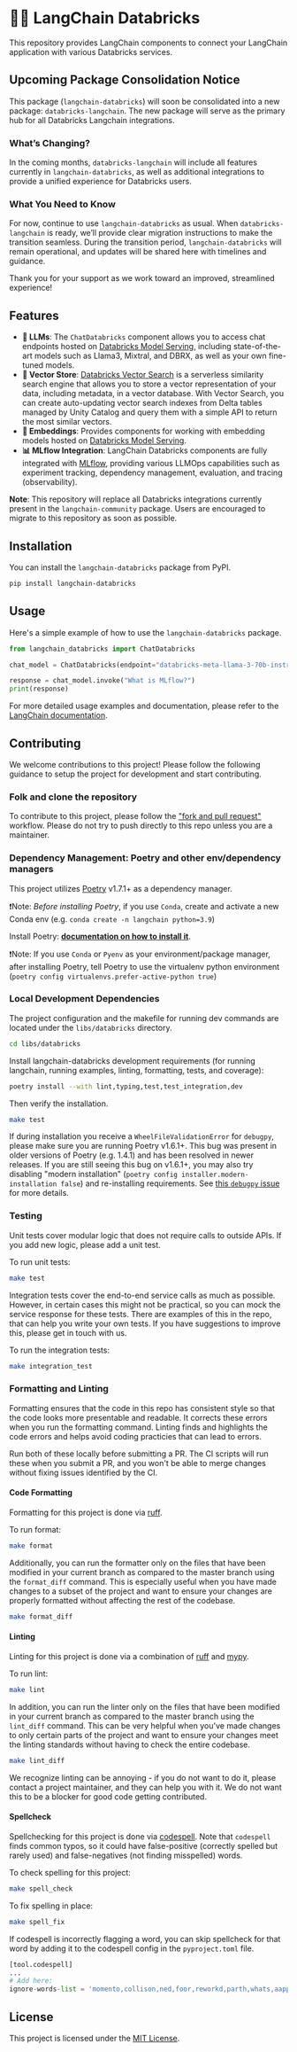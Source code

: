# 🦜️🔗 LangChain Databricks

This repository provides LangChain components to connect your LangChain application with various Databricks services.

## Upcoming Package Consolidation Notice
This package (`langchain-databricks`) will soon be consolidated into a new package: `databricks-langchain`. The new package will serve as the primary hub for all Databricks Langchain integrations.

### What’s Changing?
In the coming months, `databricks-langchain` will include all features currently in `langchain-databricks`, as well as additional integrations to provide a unified experience for Databricks users.

### What You Need to Know
For now, continue to use `langchain-databricks` as usual. When `databricks-langchain` is ready, we’ll provide clear migration instructions to make the transition seamless. During the transition period, `langchain-databricks` will remain operational, and updates will be shared here with timelines and guidance.

Thank you for your support as we work toward an improved, streamlined experience!

## Features

- **🤖 LLMs**: The `ChatDatabricks` component allows you to access chat endpoints hosted on [Databricks Model Serving](https://www.databricks.com/product/model-serving), including state-of-the-art models such as Llama3, Mixtral, and DBRX, as well as your own fine-tuned models.
- **📐 Vector Store**: [Databricks Vector Search](https://www.databricks.com/product/machine-learning/vector-search) is a serverless similarity search engine that allows you to store a vector representation of your data, including metadata, in a vector database. With Vector Search, you can create auto-updating vector search indexes from Delta tables managed by Unity Catalog and query them with a simple API to return the most similar vectors.
- **🔢 Embeddings**: Provides components for working with embedding models hosted on [Databricks Model Serving](https://www.databricks.com/product/model-serving).
- **📊 MLflow Integration**: LangChain Databricks components are fully integrated with [MLflow](https://python.langchain.com/docs/integrations/providers/mlflow_tracking/), providing various LLMOps capabilities such as experiment tracking, dependency management, evaluation, and tracing (observability).

**Note**: This repository will replace all Databricks integrations currently present in the `langchain-community` package. Users are encouraged to migrate to this repository as soon as possible.

## Installation

You can install the `langchain-databricks` package from PyPI.

```bash
pip install langchain-databricks
```

## Usage

Here's a simple example of how to use the `langchain-databricks` package.

```python
from langchain_databricks import ChatDatabricks

chat_model = ChatDatabricks(endpoint="databricks-meta-llama-3-70b-instruct")

response = chat_model.invoke("What is MLflow?")
print(response)
```

For more detailed usage examples and documentation, please refer to the [LangChain documentation](https://python.langchain.com/docs/integrations/providers/databricks//).

## Contributing

We welcome contributions to this project! Please follow the following guidance to setup the project for development and start contributing.

### Folk and clone the repository

To contribute to this project, please follow the ["fork and pull request"](https://docs.github.com/en/get-started/exploring-projects-on-github/contributing-to-a-project) workflow. Please do not try to push directly to this repo unless you are a maintainer.


### Dependency Management: Poetry and other env/dependency managers

This project utilizes [Poetry](https://python-poetry.org/) v1.7.1+ as a dependency manager.

❗Note: *Before installing Poetry*, if you use `Conda`, create and activate a new Conda env (e.g. `conda create -n langchain python=3.9`)

Install Poetry: **[documentation on how to install it](https://python-poetry.org/docs/#installation)**.

❗Note: If you use `Conda` or `Pyenv` as your environment/package manager, after installing Poetry,
tell Poetry to use the virtualenv python environment (`poetry config virtualenvs.prefer-active-python true`)

### Local Development Dependencies

The project configuration and the makefile for running dev commands are located under the `libs/databricks` directory.

```bash
cd libs/databricks
```

Install langchain-databricks development requirements (for running langchain, running examples, linting, formatting, tests, and coverage):

```bash
poetry install --with lint,typing,test,test_integration,dev
```

Then verify the installation.

```bash
make test
```

If during installation you receive a `WheelFileValidationError` for `debugpy`, please make sure you are running
Poetry v1.6.1+. This bug was present in older versions of Poetry (e.g. 1.4.1) and has been resolved in newer releases.
If you are still seeing this bug on v1.6.1+, you may also try disabling "modern installation"
(`poetry config installer.modern-installation false`) and re-installing requirements.
See [this `debugpy` issue](https://github.com/microsoft/debugpy/issues/1246) for more details.

### Testing

Unit tests cover modular logic that does not require calls to outside APIs.
If you add new logic, please add a unit test.

To run unit tests:

```bash
make test
```

Integration tests cover the end-to-end service calls as much as possible.
However, in certain cases this might not be practical, so you can mock the 
service response for these tests. There are examples of this in the repo, 
that can help you write your own tests. If you have suggestions to improve
this, please get in touch with us.

To run the integration tests:

```bash
make integration_test
```

### Formatting and Linting

Formatting ensures that the code in this repo has consistent style so that the
code looks more presentable and readable. It corrects these errors when you run
the formatting command. Linting finds and highlights the code errors and helps 
avoid coding practicies that can lead to errors. 

Run both of these locally before submitting a PR. The CI scripts will run these
when you submit a PR, and you won't be able to merge changes without fixing 
issues identified by the CI.

#### Code Formatting

Formatting for this project is done via [ruff](https://docs.astral.sh/ruff/rules/).

To run format:

```bash
make format
```

Additionally, you can run the formatter only on the files that have been modified in your current branch 
as compared to the master branch using the `format_diff` command. This is especially useful when you have 
made changes to a subset of the project and want to ensure your changes are properly formatted without 
affecting the rest of the codebase.

```bash
make format_diff
```

#### Linting

Linting for this project is done via a combination of [ruff](https://docs.astral.sh/ruff/rules/) and [mypy](http://mypy-lang.org/).

To run lint:

```bash
make lint
```

In addition, you can run the linter only on the files that have been modified in your current branch as compared to the master branch using the `lint_diff` command. This can be very helpful when you've made changes to only certain parts of the project and want to ensure your changes meet the linting standards without having to check the entire codebase.

```bash
make lint_diff
```

We recognize linting can be annoying - if you do not want to do it, please contact a project maintainer, and they can help you with it. We do not want this to be a blocker for good code getting contributed.

#### Spellcheck

Spellchecking for this project is done via [codespell](https://github.com/codespell-project/codespell).
Note that `codespell` finds common typos, so it could have false-positive (correctly spelled but rarely used) and false-negatives (not finding misspelled) words.

To check spelling for this project:

```bash
make spell_check
```

To fix spelling in place:

```bash
make spell_fix
```

If codespell is incorrectly flagging a word, you can skip spellcheck for that word by adding it to the codespell config in the `pyproject.toml` file.

```python
[tool.codespell]
...
# Add here:
ignore-words-list = 'momento,collison,ned,foor,reworkd,parth,whats,aapply,mysogyny,unsecure'
```

## License

This project is licensed under the [MIT License](LICENSE).